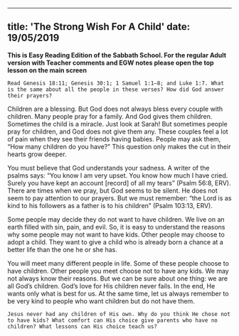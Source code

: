---
title: 'The Strong Wish For A Child'
date: 19/05/2019
--

**This is Easy Reading Edition of the Sabbath School. For the regular Adult version with Teacher comments and EGW notes please open the top lesson on the main screen**

`Read Genesis 18:11; Genesis 30:1; 1 Samuel 1:1–8; and Luke 1:7. What is the same about all the people in these verses? How did God answer their prayers?`

Children are a blessing. But God does not always bless every couple with children. Many people pray for a family. And God gives them children. Sometimes the child is a miracle. Just look at Sarah! But sometimes people pray for children, and God does not give them any. These couples feel a lot of pain when they see their friends having babies. People may ask them, “How many children do you have?” This question only makes the cut in their hearts grow deeper. 

You must believe that God understands your sadness. A writer of the psalms says: “You know I am very upset. You know how much I have cried. Surely you have kept an account [record] of all my tears” (Psalm 56:8, ERV). There are times when we pray, but God seems to be silent. He does not seem to pay attention to our prayers. But we must remember: “the Lord is as kind to his followers as a father is to his children” (Psalm 103:13, ERV).

Some people may decide they do not want to have children. We live on an earth filled with sin, pain, and evil. So, it is easy to understand the reasons why some people may not want to have kids. Other people may choose to adopt a child. They want to give a child who is already born a chance at a better life than the one he or she has.

You will meet many different people in life. Some of these people choose to have children. Other people you meet choose not to have any kids. We may not always know their reasons. But we can be sure about one thing: we are all God’s children. God’s love for His children never fails. In the end, He wants only what is best for us. At the same time, let us always remember to be very kind to people who want children but do not have them.

`Jesus never had any children of His own. Why do you think He chose not to have kids? What comfort can His choice give parents who have no children? What lessons can His choice teach us?`
